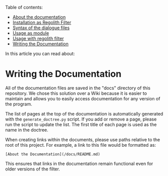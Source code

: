 <!-- doctree start -->
Table of contents:
- [About the documentation](/docs/README.md)
- [Installation as Regolith Filter](/docs/installation.md)
- [Syntax of the dialogue files](/docs/syntax.md)
- [Usage as module](/docs/usage_as_module.md)
- [Usage with regolith filter](/docs/usage_with_regolith_filter.md)
- [Writing the Documentation](/docs/writing_the_documentation.md)

In this article you can read about:
<!-- doctree end -->
# Writing the Documentation

All of the documentation files are saved in the "docs" directory of this repository. We chose this solution over a Wiki because it is easier to maintain and allows you to easily access documentation for any version of the program.

The list of pages at the top of the documentation is automatically generated with the `generate_doctree.py` script. If you add or remove a page, please run the script to update the list. The first title of each page is used as the name in the doctree.

When creating links within the documents, please use paths relative to the root of this project. For example, a link to this file would be formatted as:

```
[About the Documentation](/docs/README.md)
```

This ensures that links in the documentation remain functional even for older versions of the filter.